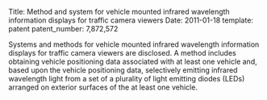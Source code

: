 Title: Method and system for vehicle mounted infrared wavelength information displays for traffic camera viewers 
Date: 2011-01-18
template: patent
patent_number: 7,872,572

Systems and methods for vehicle mounted infrared wavelength information
displays for traffic camera viewers are disclosed. A method includes
obtaining vehicle positioning data associated with at least one vehicle
and, based upon the vehicle positioning data, selectively emitting
infrared wavelength light from a set of a plurality of light emitting
diodes (LEDs) arranged on exterior surfaces of the at least one vehicle.

